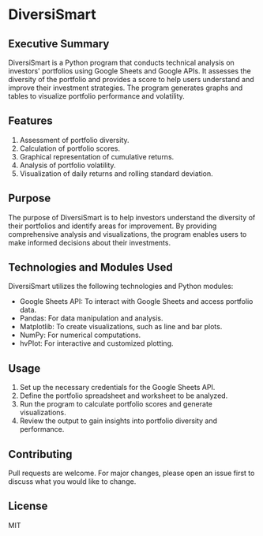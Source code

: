 # DiversiSmart 

## Executive Summary
DiversiSmart is a Python program that conducts technical analysis on investors' portfolios using Google Sheets and Google APIs. It assesses the diversity of the portfolio and provides a score to help users understand and improve their investment strategies. The program generates graphs and tables to visualize portfolio performance and volatility.

## Features
1. Assessment of portfolio diversity.
2. Calculation of portfolio scores.
3. Graphical representation of cumulative returns.
4. Analysis of portfolio volatility.
5. Visualization of daily returns and rolling standard deviation.

## Purpose
The purpose of DiversiSmart is to help investors understand the diversity of their portfolios and identify areas for improvement. By providing comprehensive analysis and visualizations, the program enables users to make informed decisions about their investments.

## Technologies and Modules Used
DiversiSmart utilizes the following technologies and Python modules:
- Google Sheets API: To interact with Google Sheets and access portfolio data.
- Pandas: For data manipulation and analysis.
- Matplotlib: To create visualizations, such as line and bar plots.
- NumPy: For numerical computations.
- hvPlot: For interactive and customized plotting.

## Usage
1. Set up the necessary credentials for the Google Sheets API.
2. Define the portfolio spreadsheet and worksheet to be analyzed.
3. Run the program to calculate portfolio scores and generate visualizations.
4. Review the output to gain insights into portfolio diversity and performance.

## Contributing
Pull requests are welcome. For major changes, please open an issue first to discuss what you would like to change.

## License
MIT




